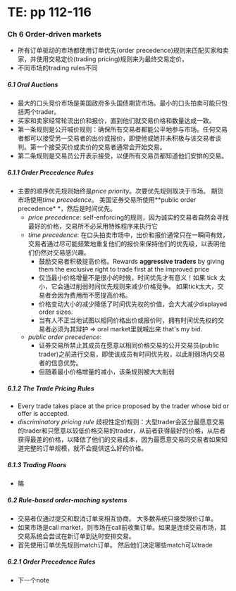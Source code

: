 # TE: pp 112-116

### Ch 6 Order-driven markets

- 所有订单驱动的市场都使用订单优先(order precedence)规则来匹配买家和卖家，并使用交易定价(trading pricing)规则来为最终交易定价。
- 不同市场的trading rules不同

##### 6.1 Oral Auctions

- 最大的口头竞价市场是美国政府多头国债期货市场。最小的口头拍卖可能只包括两个trader。
- 买家和卖家经常轮流出价和报价，直到他们就交易价格和数量达成一致。
- 第一条规则是公开喊价规则：确保所有交易者都能公平地参与市场。任何交易者都可以接受另一交易者的出价或报价，即使他或她并未积极与该交易者谈判。第一个接受买价或卖价的交易者通常会开始交易。
- 第二条规则是交易员公开表示接受，以便所有交易员都知道他们安排的交易。

##### 6.1.1 Order Precedence Rules

- 主要的顺序优先规则始终是*price priority*。次要优先规则取决于市场。 期货市场使用*time precedence*。 美国证券交易所使用**public order precedence* *，然后是时间优先。
    - *price precedence*: self-enforcing的规则，因为诚实的交易者自然会寻找最好的价格，交易所不必采用特殊程序来执行它
    - *time precedence*: 在口头拍卖市场中，出价和报价通常只在一瞬间有效，交易者通过尽可能频繁地重复他们的报价来保持他们的优先级，以表明他们仍然对交易感兴趣。
        - 鼓励交易者积极提高价格。Rewards **aggressive traders** by giving them the exclusive right to trade first at the improved price
        - 仅当最小价格增量不是很小的时候，时间优先才有意义！如果 tick 太小，它会通过削弱时间优先规则来减少价格竞争。 如果tick太大，交易者会因为费用而不愿提高价格。
        - 价格变动大小的减少降低了时间优先权的价值，会大大减少displayed order sizes.
        - 当有人不正当地试图以相同价格出价或报价时，拥有时间优先权的交易者必须为其辩护 => oral market里就喊出来 that's my bid.
    - *public order precedence*: 
        - 证券交易所禁止其成员在愿意以相同价格交易的公开交易员(public trader)之前进行交易，即使该成员有时间优先权，以此削弱场内交易者的信息优势。
        - 但随着最小价格增量的减小，该条规则被大大削弱

##### 6.1.2 The Trade Pricing Rules

- Every trade takes place at the price proposed by the trader whose bid or offer is accepted.
- *discriminatory pricing rule* 歧视性定价规则：大型trader会区分最愿意交易的trader和只愿意以较低价格交易的trader，从前者获得最好的价格，从后者获得最差的价格，以降低了他们的交易成本，因为最愿意交易的交易者如果知道完整的订单规模，就不会提供这么好的价格。

##### 6.1.3 Trading Floors

- 略

##### 6.2 Rule-based order-maching systems

- 交易者仅通过提交和取消订单来相互协商。 大多数系统只接受限价订单。
- 如果市场是call market，则市场在call前收集订单。如果是连续交易市场，其交易系统会尝试在新订单到达时安排交易。
- 首先使用订单优先规则match订单。 然后他们决定哪些match可以trade

##### 6.2.1 Order Precedence Rules

- 下一个note

